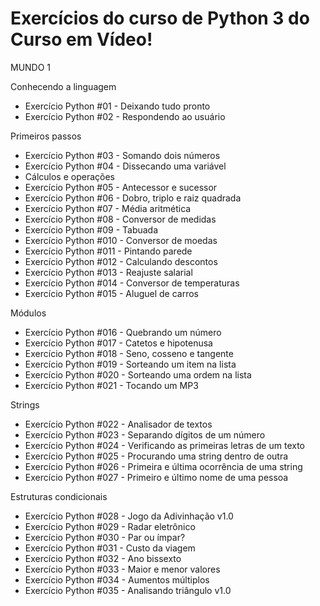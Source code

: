 # Exercícios do curso de Python 3 do Curso em Vídeo!

MUNDO 1

Conhecendo a linguagem
- Exercício Python #01 - Deixando tudo pronto
- Exercício Python #02 - Respondendo ao usuário

Primeiros passos
- Exercício Python #03 - Somando dois números
- Exercício Python #04 - Dissecando uma variável
- Cálculos e operações
- Exercício Python #05 - Antecessor e sucessor
- Exercício Python #06 - Dobro, triplo e raiz quadrada
- Exercício Python #07 - Média aritmética
- Exercício Python #08 - Conversor de medidas
- Exercício Python #09 - Tabuada
- Exercício Python #010 - Conversor de moedas
- Exercício Python #011 - Pintando parede
- Exercício Python #012 - Calculando descontos
- Exercício Python #013 - Reajuste salarial
- Exercício Python #014 - Conversor de temperaturas
- Exercício Python #015 - Aluguel de carros

Módulos
- Exercício Python #016 - Quebrando um número
- Exercício Python #017 - Catetos e hipotenusa
- Exercício Python #018 - Seno, cosseno e tangente
- Exercício Python #019 - Sorteando um item na lista
- Exercício Python #020 - Sorteando uma ordem na lista
- Exercício Python #021 - Tocando um MP3

Strings
- Exercício Python #022 - Analisador de textos
- Exercício Python #023 - Separando dígitos de um número
- Exercício Python #024 - Verificando as primeiras letras de um texto
- Exercício Python #025 - Procurando uma string dentro de outra
- Exercício Python #026 - Primeira e última ocorrência de uma string
- Exercício Python #027 - Primeiro e último nome de uma pessoa

Estruturas condicionais
- Exercício Python #028 - Jogo da Adivinhação v1.0
- Exercício Python #029 - Radar eletrônico
- Exercício Python #030 - Par ou ímpar?
- Exercício Python #031 - Custo da viagem
- Exercício Python #032 - Ano bissexto
- Exercício Python #033 - Maior e menor valores
- Exercício Python #034 - Aumentos múltiplos
- Exercício Python #035 - Analisando triângulo v1.0
